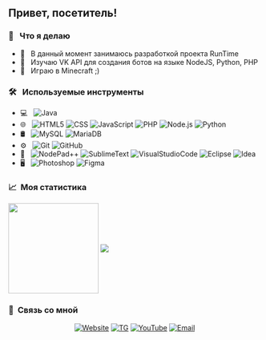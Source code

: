 <h2> Привет, посетитель! </h2>

<h3> 👨 &nbsp; Что я делаю </h3>

- 🚀 &nbsp; В данный момент занимаюсь разработкой проекта RunTime
- 🌱 &nbsp; Изучаю VK API для создания ботов на языке NodeJS, Python, PHP
- 💼 &nbsp; Играю в Minecraft ;)

<h3> 🛠 &nbsp; Используемые инструменты </h3>

- 💻 &nbsp;
  ![Java](https://img.shields.io/badge/-Java-333333?style=flat&logo=Java&logoColor=007396)
- 🌐 &nbsp;
  ![HTML5](https://img.shields.io/badge/-HTML5-333333?style=flat&logo=HTML5)
  ![CSS](https://img.shields.io/badge/-CSS-333333?style=flat&logo=CSS3&logoColor=1572B6)
  ![JavaScript](https://img.shields.io/badge/-JavaScript-333333?style=flat&logo=javascript)
  ![PHP](https://img.shields.io/badge/-PHP-333333?style=flat&logo=php)
  ![Node.js](https://img.shields.io/badge/-Node.js-333333?style=flat&logo=node.js)
  ![Python](https://img.shields.io/badge/-Python-333333?style=flat&logo=python)
- 🛢 &nbsp;
  ![MySQL](https://img.shields.io/badge/-MySQL-333333?style=flat&logo=mysql)
  ![MariaDB](https://img.shields.io/badge/-MariaDB-333333?style=flat&logo=mariadb)
- ⚙️ &nbsp;
  ![Git](https://img.shields.io/badge/-Git-333333?style=flat&logo=git)
  ![GitHub](https://img.shields.io/badge/-GitHub-333333?style=flat&logo=github)
- 🔧 &nbsp;
  ![NodePad++](https://img.shields.io/badge/-NodePad++-333333?style=flat&logo=NotePadPlusPlus)
  ![SublimeText](https://img.shields.io/badge/-SublimeText-333333?style=flat&logo=SublimeText)
  ![VisualStudioCode](https://img.shields.io/badge/-VisualStudioCode-333333?style=flat&logo=VisualStudioCode)
  ![Eclipse](https://img.shields.io/badge/-Eclipse-333333?style=flat&logo=eclipse-ide&logoColor=2C2255)
  ![Idea](https://img.shields.io/badge/-Intellij%20Idea-333333?style=flat&logo=intellijidea)
- 🖥 &nbsp;
  ![Photoshop](https://img.shields.io/badge/-Photoshop-333333?style=flat&logo=adobe-photoshop)
  ![Figma](https://img.shields.io/badge/-Figma-333333?style=flat&logo=figma)
  
  
<h3> 📈 &nbsp;Моя статистика </h3>
<img align="center" height="180em" src="https://github-readme-stats.vercel.app/api?username=foammys&show_icons=true&theme=dark&count_private=true&hide_title=true&include_all_commits=true&hide_border=true"/>
<img align="center" src="https://github-readme-stats.vercel.app/api/top-langs/?username=foammys&theme=dark&langs_count=10&layout=compact&hide_border=true"/>

<h3> 📱 &nbsp;Связь со мной </h3>

<p align="center">
<a href="https://foammy.com"><img alt="Website" src="https://img.shields.io/badge/WebSite-foammy.com-blue?style=flat-square&logo=google-chrome"></a>
<a href="https://t.me/ovhxakin"><img alt="TG" src="https://img.shields.io/badge/TG-ovhxakin-blue?style=flat-square&logo=telegram"></a>
<a href="https://youtube.com/c/Foammys/"><img alt="YouTube" src="https://img.shields.io/badge/YouTube-Foammy-blue?style=flat-square&logo=youtube"></a>
<a href="mailto:me@foammy.com"><img alt="Email" src="https://img.shields.io/badge/Email-me@foammy.com-blue?style=flat-square&logo=gmail"></a>
</p>
